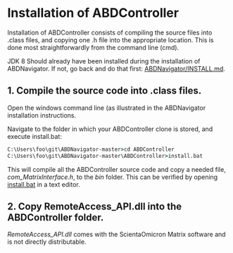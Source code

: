 # Installation of ABDController

Installation of ABDController consists of compiling the source files into .class files, and copying one .h file into the appropriate location.  This is done most straightforwardly from the command line (cmd).

JDK 8 Should already have been installed during the installation of ABDNavigator.  If not, go back and do that first: [ABDNavigator/INSTALL.md](../ABDNavigator/INSTALL.md).

## 1. Compile the source code into .class files.
Open the windows command line (as illustrated in the ABDNavigator installation instructions.

Navigate to the folder in which your ABDController clone is stored, and execute install.bat:
```cmd
C:\Users\foo\git\ABDNavigator-master>cd ABDController
C:\Users\foo\git\ABDNavigator-master\ABDController>install.bat
```

This will compile all the ABDController source code and copy a needed file, *com_MatrixInterface.h*, to the *bin* folder.  This can be verified by opening [install.bat](./install.bat) in a text editor.

## 2. Copy RemoteAccess_API.dll into the ABDController folder.
*RemoteAccess_API.dll* comes with the ScientaOmicron Matrix software and is not directly distributable.



